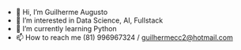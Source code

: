 - 👋 Hi, I’m Guilherme Augusto
- 👀 I’m interested in Data Science, AI, Fullstack
- 🌱 I’m currently learning Python
- 📫 How to reach me (81) 996967324 / guilhermecc2@hotmail.com

<!---
gamsbumps/gamsbumps is a ✨ special ✨ repository because its `README.md` (this file) appears on your GitHub profile.
You can click the Preview link to take a look at your changes.
--->
